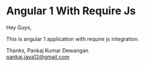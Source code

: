 # Angular 1 With Require Js

Hey Guys,

This is angular 1 application with require js integration. 

Thanks,
Pankaj Kumar Dewangan <br>
pankaj.java12@gmail.com
